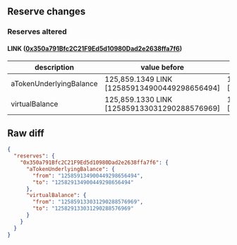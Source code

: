 ## Reserve changes

### Reserves altered

#### LINK ([0x350a791Bfc2C21F9Ed5d10980Dad2e2638ffa7f6](https://optimistic.etherscan.io/address/0x350a791Bfc2C21F9Ed5d10980Dad2e2638ffa7f6))

| description | value before | value after |
| --- | --- | --- |
| aTokenUnderlyingBalance | 125,859.1349 LINK [125859134900449298656494] | 125,829.1349 LINK [125829134900449298656494] |
| virtualBalance | 125,859.1330 LINK [125859133031290288576969] | 125,829.1330 LINK [125829133031290288576969] |


## Raw diff

```json
{
  "reserves": {
    "0x350a791Bfc2C21F9Ed5d10980Dad2e2638ffa7f6": {
      "aTokenUnderlyingBalance": {
        "from": "125859134900449298656494",
        "to": "125829134900449298656494"
      },
      "virtualBalance": {
        "from": "125859133031290288576969",
        "to": "125829133031290288576969"
      }
    }
  }
}
```